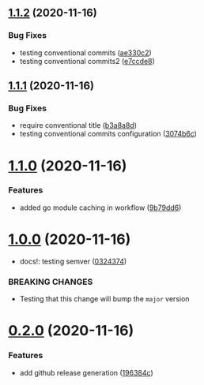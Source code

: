 ## [1.1.2](https://github.com/jwenz723/gocolor/compare/v1.1.1...v1.1.2) (2020-11-16)


### Bug Fixes

* testing conventional commits ([ae330c2](https://github.com/jwenz723/gocolor/commit/ae330c2f960de57825b5231045709b2226af6490))
* testing conventional commits2 ([e7ccde8](https://github.com/jwenz723/gocolor/commit/e7ccde8691763a208a3020ce23ad727db17ef69d))



## [1.1.1](https://github.com/jwenz723/gocolor/compare/v1.1.0...v1.1.1) (2020-11-16)


### Bug Fixes

* require conventional title ([b3a8a8d](https://github.com/jwenz723/gocolor/commit/b3a8a8d201c020e1b42434edc2613f9da764cac0))
* testing conventional commits configuration ([3074b6c](https://github.com/jwenz723/gocolor/commit/3074b6cbe2b52134f9ef5fd004e5fec11d87f8ca))



# [1.1.0](https://github.com/jwenz723/gocolor/compare/v1.0.0...v1.1.0) (2020-11-16)


### Features

* added go module caching in workflow ([9b79dd6](https://github.com/jwenz723/gocolor/commit/9b79dd69b075516464ccedcd3bdbaf06e2fb8a91))



# [1.0.0](https://github.com/jwenz723/gocolor/compare/v0.2.0...v1.0.0) (2020-11-16)


* docs!: testing semver ([0324374](https://github.com/jwenz723/gocolor/commit/03243746f0e7526a37addda76dd44befebd4b383))


### BREAKING CHANGES

* Testing that this change will bump the `major` version



# [0.2.0](https://github.com/jwenz723/gocolor/compare/v0.1.0...v0.2.0) (2020-11-16)


### Features

* add github release generation ([196384c](https://github.com/jwenz723/gocolor/commit/196384c20a9d8d8fdaac1da633e7ccf80c3b5534))



